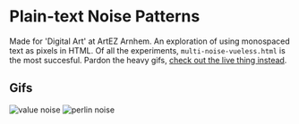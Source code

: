 # Plain-text Noise Patterns
Made for 'Digital Art' at ArtEZ Arnhem. An exploration of using monospaced text as pixels in HTML. 
Of all the experiments, `multi-noise-vueless.html` is the most succesful.
Pardon the heavy gifs, [check out the live thing instead](http://rein.vdwoerd.com/ascii-noise/).


## Gifs
![value noise](./valuenoise.gif)
![perlin noise](./perlinnoise.gif)
